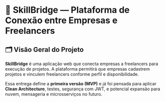 # 🧩 SkillBridge — Plataforma de Conexão entre Empresas e Freelancers

## 🗂️ Visão Geral do Projeto

**SkillBridge** é uma aplicação web que conecta empresas a freelancers para execução de projetos. A plataforma permitirá que empresas cadastrem projetos e vinculem freelancers conforme perfil e disponibilidade.

Essa entrega define a **primeira versão (MVP)** e já foi pensada para aplicar **Clean Architecture**, testes, segurança com JWT, e potencial expansão para nuvem, mensageria e microsserviços no futuro.